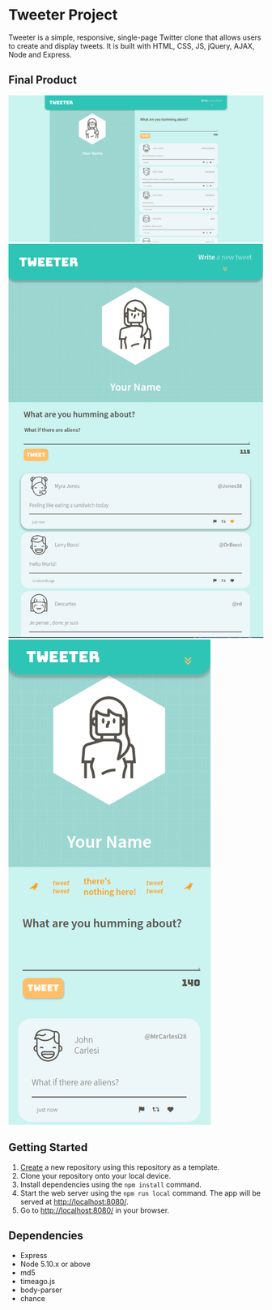 # Tweeter Project

Tweeter is a simple, responsive, single-page Twitter clone that allows users to create and display tweets. It is built with HTML, CSS, JS, jQuery, AJAX, Node and Express.

## Final Product
!["Screenshot of Desktop View"](https://github.com/fayesadev/tweeter/blob/master/docs/desktop.png)
!["Screenshot of Tablet View"](https://github.com/fayesadev/tweeter/blob/master/docs/tablet-size.png)
!["Screenshot of Smartphone View"](https://github.com/fayesadev/tweeter/blob/master/docs/smartphone-size.png)

## Getting Started

1. [Create](https://docs.github.com/en/repositories/creating-and-managing-repositories/creating-a-repository-from-a-template) a new repository using this repository as a template.
2. Clone your repository onto your local device.
3. Install dependencies using the `npm install` command.
3. Start the web server using the `npm run local` command. The app will be served at <http://localhost:8080/>.
4. Go to <http://localhost:8080/> in your browser.

## Dependencies

- Express
- Node 5.10.x or above
- md5
- timeago.js
- body-parser
- chance
